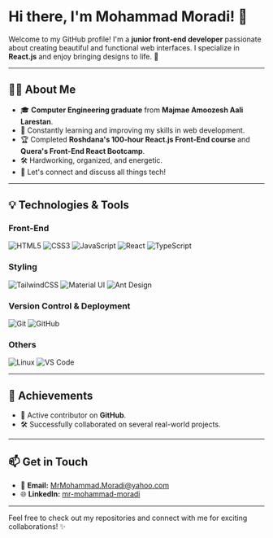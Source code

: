 # Hi there, I'm Mohammad Moradi! 👋

Welcome to my GitHub profile! I'm a **junior front-end developer** passionate about creating beautiful and functional web interfaces. I specialize in **React.js** and enjoy bringing designs to life. 🚀

---

## 👨‍💻 About Me
- 🎓 **Computer Engineering graduate** from **Majmae Amoozesh Aali Larestan**.
- 🌱 Constantly learning and improving my skills in web development.
- 🏆 Completed **Roshdana's 100-hour React.js Front-End course** and **Quera's Front-End React Bootcamp**.
- 🛠️ Hardworking, organized, and energetic.
- 💬 Let's connect and discuss all things tech!

---

## 💡 Technologies & Tools

### Front-End
![HTML5](https://img.shields.io/badge/-HTML5-E34F26?style=for-the-badge&logo=html5&logoColor=white)
![CSS3](https://img.shields.io/badge/-CSS3-1572B6?style=for-the-badge&logo=css3&logoColor=white)
![JavaScript](https://img.shields.io/badge/-JavaScript-F7DF1E?style=for-the-badge&logo=javascript&logoColor=black)
![React](https://img.shields.io/badge/-React-61DAFB?style=for-the-badge&logo=react&logoColor=black)
![TypeScript](https://img.shields.io/badge/-TypeScript-3178C6?style=for-the-badge&logo=typescript&logoColor=white)

### Styling
![TailwindCSS](https://img.shields.io/badge/-TailwindCSS-06B6D4?style=for-the-badge&logo=tailwindcss&logoColor=white)
![Material UI](https://img.shields.io/badge/-Material%20UI-007FFF?style=for-the-badge&logo=mui&logoColor=white)
![Ant Design](https://img.shields.io/badge/-Ant%20Design-0170FE?style=for-the-badge&logo=antdesign&logoColor=white)

### Version Control & Deployment
![Git](https://img.shields.io/badge/-Git-F05032?style=for-the-badge&logo=git&logoColor=white)
![GitHub](https://img.shields.io/badge/-GitHub-181717?style=for-the-badge&logo=github&logoColor=white)

### Others
![Linux](https://img.shields.io/badge/-Linux-FCC624?style=for-the-badge&logo=linux&logoColor=black)
![VS Code](https://img.shields.io/badge/-VS%20Code-007ACC?style=for-the-badge&logo=visualstudiocode&logoColor=white)

---

## 🌟 Achievements
- 🔑 Active contributor on **GitHub**.
- 🛠️ Successfully collaborated on several real-world projects.

---

## 📫 Get in Touch
- 📧 **Email:** [MrMohammad.Moradi@yahoo.com](mailto:MrMohammad.Moradi@yahoo.com)
- 🌐 **LinkedIn:** [mr-mohammad-moradi](https://www.linkedin.com/in/mr-mohammad-moradi)

---

Feel free to check out my repositories and connect with me for exciting collaborations! ✨

